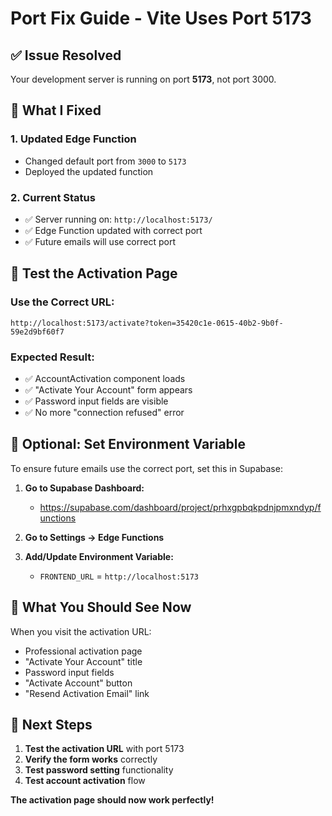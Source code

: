 # Port Fix Guide - Vite Uses Port 5173

## ✅ Issue Resolved

Your development server is running on port **5173**, not port 3000.

## 🔧 What I Fixed

### 1. Updated Edge Function
- Changed default port from `3000` to `5173`
- Deployed the updated function

### 2. Current Status
- ✅ Server running on: `http://localhost:5173/`
- ✅ Edge Function updated with correct port
- ✅ Future emails will use correct port

## 🧪 Test the Activation Page

### Use the Correct URL:
```
http://localhost:5173/activate?token=35420c1e-0615-40b2-9b0f-59e2d9bf60f7
```

### Expected Result:
- ✅ AccountActivation component loads
- ✅ "Activate Your Account" form appears
- ✅ Password input fields are visible
- ✅ No more "connection refused" error

## 🔧 Optional: Set Environment Variable

To ensure future emails use the correct port, set this in Supabase:

1. **Go to Supabase Dashboard:**
   - https://supabase.com/dashboard/project/prhxgpbqkpdnjpmxndyp/functions

2. **Go to Settings → Edge Functions**

3. **Add/Update Environment Variable:**
   - `FRONTEND_URL` = `http://localhost:5173`

## 📱 What You Should See Now

When you visit the activation URL:
- Professional activation page
- "Activate Your Account" title
- Password input fields
- "Activate Account" button
- "Resend Activation Email" link

## 🚀 Next Steps

1. **Test the activation URL** with port 5173
2. **Verify the form works** correctly
3. **Test password setting** functionality
4. **Test account activation** flow

**The activation page should now work perfectly!**
